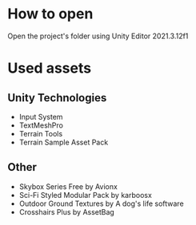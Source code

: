 # How to open
Open the project's folder using Unity Editor 2021.3.12f1

# Used assets
## Unity Technologies
* Input System
* TextMeshPro
* Terrain Tools
* Terrain Sample Asset Pack

## Other

* Skybox Series Free by Avionx
* Sci-Fi Styled Modular Pack by karboosx
* Outdoor Ground Textures by A dog's life software
* Crosshairs Plus by AssetBag